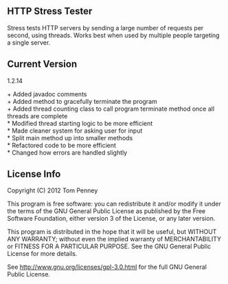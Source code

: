 HTTP Stress Tester
--

Stress tests HTTP servers by sending a large number of requests per second, using threads. Works best when used by multiple people targeting a single server.


Current Version
--

1.2.14

\+ Added javadoc comments<br>
\+ Added method to gracefully terminate the program<br>
\+ Added thread counting class to call program terminate method once all threads are complete<br>
\* Modified thread starting logic to be more efficient<br>
\* Made cleaner system for asking user for input<br>
\* Split main method up into smaller methods<br>
\* Refactored code to be more efficient<br>
\* Changed how errors are handled slightly<br>


License Info
--

Copyright (C) 2012  Tom Penney

This program is free software: you can redistribute it and/or modify
it under the terms of the GNU General Public License as published by
the Free Software Foundation, either version 3 of the License, or any later version.

This program is distributed in the hope that it will be useful,
but WITHOUT ANY WARRANTY; without even the implied warranty of
MERCHANTABILITY or FITNESS FOR A PARTICULAR PURPOSE.  See the
GNU General Public License for more details.

See <http://www.gnu.org/licenses/gpl-3.0.html> for the full GNU General Public License.
